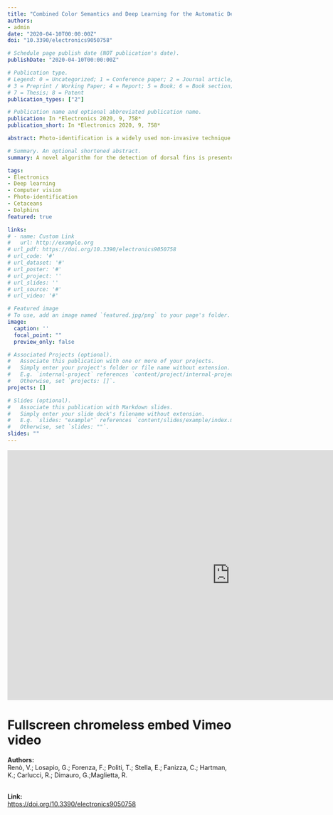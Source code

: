 ```yaml
---
title: "Combined Color Semantics and Deep Learning for the Automatic Detection of Dolphin Dorsal Fins"
authors:
- admin
date: "2020-04-10T00:00:00Z"
doi: "10.3390/electronics9050758"

# Schedule page publish date (NOT publication's date).
publishDate: "2020-04-10T00:00:00Z"

# Publication type.
# Legend: 0 = Uncategorized; 1 = Conference paper; 2 = Journal article;
# 3 = Preprint / Working Paper; 4 = Report; 5 = Book; 6 = Book section;
# 7 = Thesis; 8 = Patent
publication_types: ["2"]

# Publication name and optional abbreviated publication name.
publication: In *Electronics 2020, 9, 758*
publication_short: In *Electronics 2020, 9, 758*

abstract: Photo-identification is a widely used non-invasive technique in biological studies for understanding if a specimen has been seen multiple times only relying on specific unique visual characteristics. This information is essential to infer knowledge about the spatial distribution, site fidelity, abundance or habitat use of a species. Today there is a large demand for algorithms that can help domain experts in the analysis of large image datasets. For this reason, it is straightforward that the problem of identify and crop the relevant portion of an image is not negligible in any photo-identification pipeline. This paper approaches the problem of automatically cropping cetaceans images with a hybrid technique based on domain analysis and deep learning. Domain knowledge is applied for proposing relevant regions with the aim of highlighting the dorsal fins, then a binary classification of fin vs. no-fin is performed by a convolutional neural network. Results obtained on real images demonstrate the feasibility of the proposed approach in the automated process of large datasets of Risso’s dolphins photos, enabling its use on more complex large scale studies. Moreover, the results of this study suggest to extend this methodology to biological investigations of different species.

# Summary. An optional shortened abstract.
summary: A novel algorithm for the detection of dorsal fins is presented in the context of a fully automated pipeline for the photo-identification of Risso’s dolphins. A lightweight convolutional neural network (CNN) architecture is proposed to recognize fins among cropped images, filtering the inputs for the photo-identification algorithm.

tags:
- Electronics
- Deep learning
- Computer vision
- Photo-identification
- Cetaceans
- Dolphins
featured: true

links:
# - name: Custom Link
#   url: http://example.org
# url_pdf: https://doi.org/10.3390/electronics9050758
# url_code: '#'
# url_dataset: '#'
# url_poster: '#'
# url_project: ''
# url_slides: ''
# url_source: '#'
# url_video: '#'

# Featured image
# To use, add an image named `featured.jpg/png` to your page's folder. 
image:
  caption: ''
  focal_point: ""
  preview_only: false

# Associated Projects (optional).
#   Associate this publication with one or more of your projects.
#   Simply enter your project's folder or file name without extension.
#   E.g. `internal-project` references `content/project/internal-project/index.md`.
#   Otherwise, set `projects: []`.
projects: []

# Slides (optional).
#   Associate this publication with Markdown slides.
#   Simply enter your slide deck's filename without extension.
#   E.g. `slides: "example"` references `content/slides/example/index.md`.
#   Otherwise, set `slides: ""`.
slides: ""
---
```


<div class="fullscreen">
  <div class="video">
    <div class="wrapper">
      <iframe src="https://player.vimeo.com/video/409803115?loop=1&autoplay=1&background=1&title=0&byline=0&portrait=0" width="1000" height="562" frameborder="0" webkitallowfullscreen mozallowfullscreen allowfullscreen></iframe>
    </div>
  </div>
</div>
<h1>Fullscreen chromeless embed Vimeo video</h1>

<b>Authors:</b><br>
Renò, V.; Losapio, G.; Forenza, F.; Politi, T.; Stella, E.; Fanizza, C.; Hartman, K.; Carlucci, R.; Dimauro, G.;Maglietta, R. <br>

<br>
<b>Link:</b><br>
<a href="https://doi.org/10.3390/electronics9050758">https://doi.org/10.3390/electronics9050758</a>

